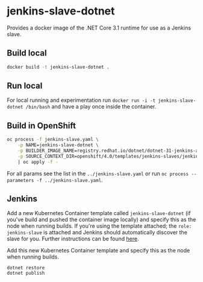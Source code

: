 # jenkins-slave-dotnet

Provides a docker image of the .NET Core 3.1 runtime for use as a Jenkins slave.

## Build local

```bash
docker build -t jenkins-slave-dotnet .
```

## Run local

For local running and experimentation run `docker run -i -t jenkins-slave-dotnet /bin/bash` and have a play once inside the container.

## Build in OpenShift

```bash
oc process -f jenkins-slave.yaml \
    -p NAME=jenkins-slave-dotnet \
    -p BUILDER_IMAGE_NAME=registry.redhat.io/dotnet/dotnet-31-jenkins-agent-rhel7 \
    -p SOURCE_CONTEXT_DIR=openshift/4.0/templates/jenkins-slaves/jenkins-slave-dotnet \
    | oc apply -f -
```

For all params see the list in the `../jenkins-slave.yaml` or run `oc process --parameters -f ../jenkins-slave.yaml`.

## Jenkins

Add a new Kubernetes Container template called `jenkins-slave-dotnet` (if you've build and pushed the container image locally) and specify this as the node when running builds. If you're using the template attached; the `role: jenkins-slave` is attached and Jenkins should automatically discover the slave for you. Further instructions can be found [here](https://docs.openshift.com/container-platform/3.11/using_images/other_images/jenkins.html#using-the-jenkins-kubernetes-plug-in).

Add this new Kubernetes Container template and specify this as the node when running builds.

```
dotnet restore
dotnet publish
```
